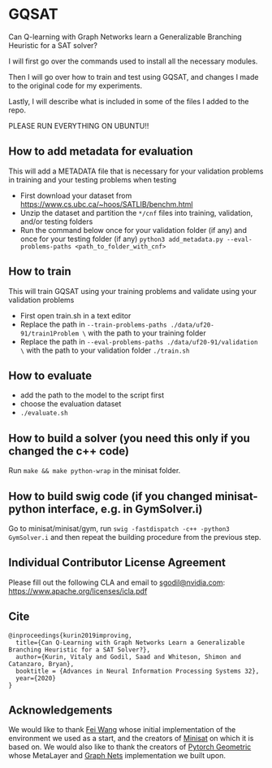 # GQSAT 

Can Q-learning with Graph Networks learn a Generalizable Branching Heuristic for a SAT solver?

I will first go over the commands used to install all the necessary modules. 

Then I will go over how to train and test using GQSAT, and changes I made to the original code for my experiments. 

Lastly, I will describe what is included in some of the files I added to the repo.


PLEASE RUN EVERYTHING ON UBUNTU!!

## How to add metadata for evaluation
This will add a METADATA file that is necessary for your validation problems in training and your testing problems when testing
* First download your dataset from https://www.cs.ubc.ca/~hoos/SATLIB/benchm.html
* Unzip the dataset and partition the ``*/cnf`` files into training, validation, and/or testing folders
* Run the command below once for your validation folder (if any) and once for your testing folder (if any)
```python3 add_metadata.py --eval-problems-paths <path_to_folder_with_cnf>```

## How to train
This will train GQSAT using your training problems and validate using your validation problems
* First open train.sh in a text editor
* Replace the path in ``--train-problems-paths ./data/uf20-91/train1Problem \`` with the path to your training folder
* Replace the path in ``--eval-problems-paths ./data/uf20-91/validation \`` with the path to your validation folder
```./train.sh```

## How to evaluate 

* add the path to the model to the script first
* choose the evaluation dataset
* ```./evaluate.sh```


## How to build a solver (you need this only if you changed the c++ code)

Run `make && make python-wrap` in the minisat folder.

## How to build swig code (if you changed minisat-python interface, e.g. in GymSolver.i)

Go to minisat/minisat/gym, run `swig -fastdispatch -c++ -python3 GymSolver.i` and then repeat the building procedure from the previous step.

## Individual Contributor License Agreement

Please fill out the following CLA and email to sgodil@nvidia.com:  https://www.apache.org/licenses/icla.pdf

## Cite

```
@inproceedings{kurin2019improving,
  title={Can Q-Learning with Graph Networks Learn a Generalizable Branching Heuristic for a SAT Solver?},
  author={Kurin, Vitaly and Godil, Saad and Whiteson, Shimon and Catanzaro, Bryan},
  booktitle = {Advances in Neural Information Processing Systems 32},
  year={2020}
}
```

## Acknowledgements

We would like to thank [Fei Wang](https://github.com/feiwang3311/minisat) whose initial implementation of the environment we used as a start, and the creators of [Minisat](https://github.com/niklasso/minisat) on which it is based on.
We would also like to thank the creators of [Pytorch Geometric](https://github.com/rusty1s/pytorch_geometric) whose 
MetaLayer and [Graph Nets](https://arxiv.org/abs/1806.01261) implementation we built upon. 
